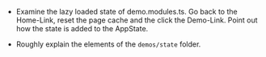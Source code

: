 - Examine the lazy loaded state of demo.modules.ts. Go back to the Home-Link, reset the page cache and the click the Demo-Link. Point out how the state is added to the AppState.

- Roughly explain the elements of the `demos/state` folder.